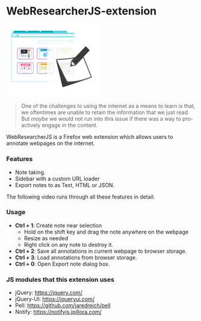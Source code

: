 # WebResearcherJS-extension
<img width="50%" src="logo.png">

> One of the challenges to using the internet as a means to learn is that, we oftentimes are unable to retain the information that we just read. But _maybe_ we would not run into this issue if there was a way to pro-actively engage in the content.

WebResearcherJS is a Firefox web extension which allows users to annotate webpages on the internet.


### Features

- Note taking.
- Sidebar with a custom URL loader
- Export notes to as Text, HTML or JSON.

The following video runs through all these features in detail.


### Usage
- **Ctrl + 1**: Create note near selection
  - Hold on the shift key and drag the note anywhere on the webpage
  - Resize as needed
  - Right click on any note to destroy it.
- **Ctrl + 2**: Save all annotations in current webpage to browser storage.
- **Ctrl + 3**: Load annotations from browser storage.
- **Ctrl + 0**: Open Export note dialog box.

### JS modules that this extension uses
- jQuery: https://jquery.com/
- jQuery-UI: https://jqueryui.com/
- Pell: https://github.com/jaredreich/pell
- Notify: https://notifyjs.jpillora.com/
